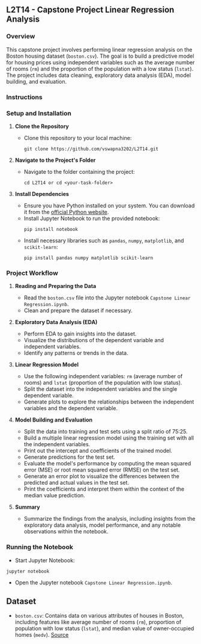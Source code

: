 ## L2T14 - Capstone Project Linear Regression Analysis

### Overview

This capstone project involves performing linear regression analysis on the Boston housing dataset (`boston.csv`). The goal is to build a predictive model for housing prices using independent variables such as the average number of rooms (`rm`) and the proportion of the population with a low status (`lstat`). The project includes data cleaning, exploratory data analysis (EDA), model building, and evaluation.

### Instructions

### Setup and Installation

1. **Clone the Repository**
   - Clone this repository to your local machine:
     ```
     git clone https://github.com/vswapna3202/L2T14.git
     ```

2. **Navigate to the Project's Folder**
   - Navigate to the folder containing the project:
     ```
     cd L2T14 or cd <your-task-folder>
     ```

3. **Install Dependencies**
   - Ensure you have Python installed on your system. You can download it from the [official Python website](https://www.python.org/).
   - Install Jupyter Notebook to run the provided notebook:
     ```
     pip install notebook
     ```
   - Install necessary libraries such as `pandas`, `numpy`, `matplotlib`, and `scikit-learn`:
     ```
     pip install pandas numpy matplotlib scikit-learn
     ```

### Project Workflow

1. **Reading and Preparing the Data**
   - Read the `boston.csv` file into the Jupyter notebook `Capstone Linear Regression.ipynb`.
   - Clean and prepare the dataset if necessary.

2. **Exploratory Data Analysis (EDA)**
   - Perform EDA to gain insights into the dataset.
   - Visualize the distributions of the dependent variable and independent variables.
   - Identify any patterns or trends in the data.

3. **Linear Regression Model**
   - Use the following independent variables: `rm` (average number of rooms) and `lstat` (proportion of the population with low status).
   - Split the dataset into the independent variables and the single dependent variable.
   - Generate plots to explore the relationships between the independent variables and the dependent variable.

4. **Model Building and Evaluation**
   - Split the data into training and test sets using a split ratio of 75:25.
   - Build a multiple linear regression model using the training set with all the independent variables.
   - Print out the intercept and coefficients of the trained model.
   - Generate predictions for the test set.
   - Evaluate the model's performance by computing the mean squared error (MSE) or root mean squared error (RMSE) on the test set.
   - Generate an error plot to visualize the differences between the predicted and actual values in the test set.
   - Print the coefficients and interpret them within the context of the median value prediction.

5. **Summary**
   - Summarize the findings from the analysis, including insights from the exploratory data analysis, model performance, and any notable observations within the notebook.

### Running the Notebook

- Start Jupyter Notebook:
```
jupyter notebook
```
- Open the Jupyter notebook `Capstone Linear Regression.ipynb`.

## Dataset
- `boston.csv`: Contains data on various attributes of houses in Boston, including features like average number of rooms (`rm`), proportion of population with low status (`lstat`), and median value of owner-occupied homes (`medv`). [Source](<boston.csv>)

